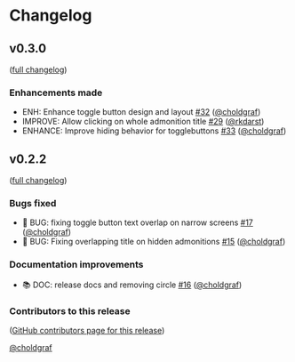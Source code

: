 # Changelog

## v0.3.0

([full changelog](https://github.com/executablebooks/sphinx-togglebutton/compare/v0.2.3...9e73e2e1a673d2485dd8c8d56510cdf910531f1a))

### Enhancements made

- ENH: Enhance toggle button design and layout [#32](https://github.com/executablebooks/sphinx-togglebutton/pull/32) ([@choldgraf](https://github.com/choldgraf))
- IMPROVE: Allow clicking on whole admonition title [#29](https://github.com/executablebooks/sphinx-togglebutton/pull/29) ([@rkdarst](https://github.com/rkdarst))
- ENHANCE: Improve hiding behavior for togglebuttons [#33](https://github.com/executablebooks/sphinx-togglebutton/pull/33) ([@choldgraf](https://github.com/choldgraf))

## v0.2.2
([full changelog](https://github.com/executablebooks/sphinx-togglebutton/compare/v0.2.0...v0.2.2))


### Bugs fixed
* 🐛 BUG: fixing toggle button text overlap on narrow screens [#17](https://github.com/executablebooks/sphinx-togglebutton/pull/17) ([@choldgraf](https://github.com/choldgraf))
* 🐛 BUG: Fixing overlapping title on hidden admonitions [#15](https://github.com/executablebooks/sphinx-togglebutton/pull/15) ([@choldgraf](https://github.com/choldgraf))

### Documentation improvements
* 📚 DOC: release docs and removing circle [#16](https://github.com/executablebooks/sphinx-togglebutton/pull/16) ([@choldgraf](https://github.com/choldgraf))

### Contributors to this release
([GitHub contributors page for this release](https://github.com/executablebooks/sphinx-togglebutton/graphs/contributors?from=2020-06-09&to=2020-08-08&type=c))

[@choldgraf](https://github.com/search?q=repo%3Aexecutablebooks%2Fsphinx-togglebutton+involves%3Acholdgraf+updated%3A2020-06-09..2020-08-08&type=Issues)
